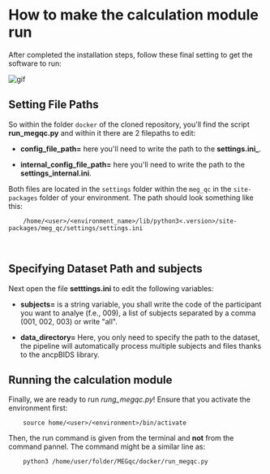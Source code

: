 # How to make the calculation module run

After completed the installation steps, follow these final setting to get the software to run:

![gif](https://c.tenor.com/MsuBYU4-fI0AAAAM/confused-math.gif)

## Setting File Paths

So within the folder `docker` of the cloned repository, you'll find the script **run_megqc.py** and within it there are 2 filepaths to edit:
- **config_file_path=** here you'll need to write the path to the **settings.ini_**.

- **internal_config_file_path=** here you'll need to write the path to the **settings_internal.ini**.

Both files are located in  the `settings` folder within the `meg_qc` in the `site-packages` folder of your environment. The path should look something like this:

        /home/<user>/<environment_name>/lib/python3<.version>/site-packages/meg_qc/settings/settings.ini

<br>

## Specifying Dataset Path and subjects

Next open the file **setttings.ini** to edit the following variables:

- **subjects=** is a string variable, you shall write the code of the participant you want to analye (f.e., 009), a list of subjects separated by a comma (001, 002, 003) or write "all".

- **data_directory=** Here, you only need to specify the path to the dataset, the pipeline will automatically process multiple subjects and files thanks to the ancpBIDS library. 



## Running the calculation module

Finally, we are ready to run *rung_megqc.py*! Ensure that you activate the environment first:

        source home/<user>/<environment>/bin/activate


Then, the run command is given from the terminal and **not** from the command pannel. The command might be a similar line as:

        python3 /home/user/folder/MEGqc/docker/run_megqc.py


